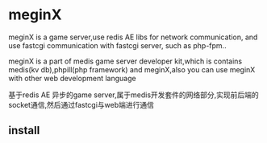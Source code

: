 meginX
======

meginX is a game server,use redis AE libs for network communication, and use fastcgi communication with fastcgi server, such as php-fpm..

meginX is a part of medis game server developer kit,which is contains medis(kv db),phpill(php framework) and meginX,also you can use meginX with other web development language

基于redis AE 异步的game server,属于medis开发套件的网络部分,实现前后端的socket通信,然后通过fastcgi与web端进行通信

install
------
